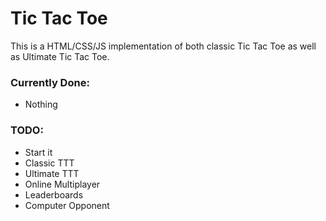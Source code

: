 # Tic Tac Toe
This is a HTML/CSS/JS implementation of both classic Tic Tac Toe as well as Ultimate Tic Tac Toe.

### Currently Done:
- Nothing

### TODO:
- Start it
- Classic TTT
- Ultimate TTT
- Online Multiplayer
- Leaderboards
- Computer Opponent
